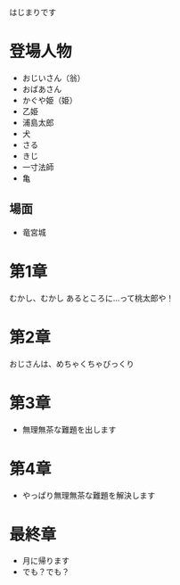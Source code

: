 はじまりです

# 登場人物

* おじいさん（翁）
* おばあさん
* かぐや姫（姫）
* 乙姫
* 浦島太郎
* 犬
* さる
* きじ
* 一寸法師
* 亀

## 場面

* 竜宮城

# 第1章

むかし、むかし
あるところに...って桃太郎や！

# 第2章

おじさんは、めちゃくちゃびっくり

# 第3章

* 無理無茶な難題を出します

# 第4章

* やっぱり無理無茶な難題を解決します

# 最終章

* 月に帰ります
* でも？でも？
